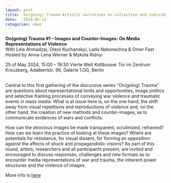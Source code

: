 ```yaml
---
layout: post
title:  On(going) Trauma-Artistic narratives on collective and individual wounds. A discursive series
date:   2024-05-13
categories: news
---
```


<section markdown="1" class="EN">


**On(going) Trauma #1 – Images and Counter-Images: On Media Representations of Violence**
<br>
With Lela Ahmadzai, Olexii Kuchanskyi, Lada Nakonechna & Omer Fast
<br>
Hosted by Anna-Lena Werner & Mykola Ridnyi
<br>

25 of May 2024, 15:00 – 19:30
Vierte Welt
Kottbusser Tor im Zentrum Kreuzberg, Adalbertstr. 96, Galerie 1.OG, Berlin
<br>
<br>

Central to this first gathering of the discursive series “On(going) Trauma” are questions about representational limits and opportunities, image politics and selective framing processes of conveying war violence and traumatic events in mass media. What is at issue here is, on the one hand, the shift away from visual repetitions and reproductions of violence and, on the other hand, the creation of new methods and counter-images, as to communicate evidences of wars and conflicts.

How can the atrocious images be made transparent, scrutinized, reframed? How can we learn the practice of looking at these images? Where are potentials for resistance, for visual dissent, for forming an opposition against the affects of shock and propagandistic visions? As part of this round, artists, researchers and all participants present, are invited and encouraged to discuss responses, challenges and new formats as to encounter media representations of war and trauma, the inherent power structures and the violence of images.


More info is [here](https://viertewelt.de/programm/ongoing-trauma-1/)

</section>


<section markdown="1" class="UKR">

</section>
